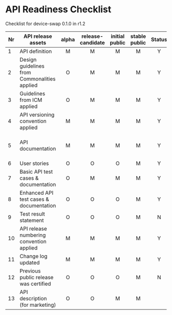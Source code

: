 # API Readiness Checklist

Checklist for device-swap 0.1.0 in r1.2

| Nr | API release assets  | alpha | release-candidate |  initial<br>public | stable<br> public | Status | Comments |
|----|----------------------------------------------|:-----:|:-----------------:|:-------:|:------:|:----:|:----:|
|  1 | API definition                               |   M   |         M         |    M    |    M   |  Y   | [link](/code/API_definitions/device-swap.yaml) |
|  2 | Design guidelines from Commonalities applied |   O   |         M         |    M    |    M   |   Y  |   [r3.1](https://github.com/camaraproject/Commonalities/releases/tag/r3.1)   |
|  3 | Guidelines from ICM applied                  |   O   |         M         |    M    |    M   |   Y  |   [r3.1](https://github.com/camaraproject/IdentityAndConsentManagement/releases/tag/r3.1)    |
|  4 | API versioning convention applied            |   M   |         M         |    M    |    M   |   Y  |  v1.0.0-rc.1    |
|  5 | API documentation                            |   M   |         M         |    M    |    M   |   Y  | Embed documentation into API spec - [link](/code/API_definitions/device-swap.yaml) |
|  6 | User stories                                 |   O   |         O         |    O    |    M   |   Y  | [check](/documentation/API_documentation/device-swap_check_User_Story.md) [retrieve](/documentation/API_documentation/device-swap_retrieve_User_Story.md) |
|  7 | Basic API test cases & documentation         |   O   |         M         |    M    |    M   |   Y  | [check](/code/Test_definitions/device-swap-check.feature) [retrieve](/code/Test_definitions/device-swap-retrieve-date.feature) |
|  8 | Enhanced API test cases & documentation      |   O   |         O         |    O    |    M   |   Y  | [check](/code/Test_definitions/device-swap-check.feature) [retrieve](/code/Test_definitions/device-swap-retrieve-date.feature) |
|  9 | Test result statement                        |   O   |         O         |    O    |    M   |   N  |  To be provided    |
| 10 | API release numbering convention applied     |   M   |         M         |    M    |    M   |   Y  |      |
| 11 | Change log updated                           |   M   |         M         |    M    |    M   |   Y  | [link](/CHANGELOG.md) |
| 12 | Previous public release was certified        |   O   |         O         |    O    |    M   |   N  |      |
| 13 | API description (for marketing)              |   O   |         O         |    M    |    M   |      | [wiki link](https://lf-camaraproject.atlassian.net/wiki/xxx) |

